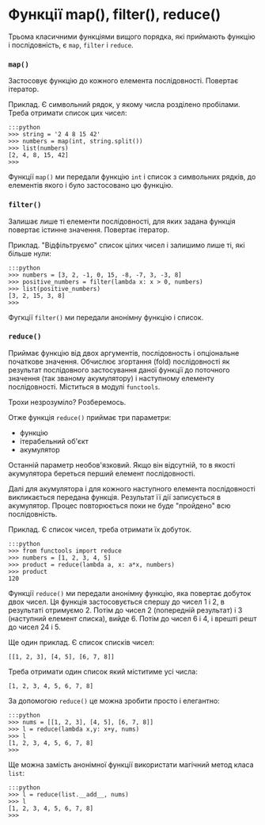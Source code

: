 # Функції map(), filter(), reduce()

Трьома класичними функціями вищого порядка, які приймають функцію і послідовність, є `map`, `filter` і `reduce`. 

### `map()`

Застосовує функцію до кожного елемента послідовності. Повертає ітератор. 

Приклад. Є символьний рядок, у якому числа розділено пробілами. 
Треба отримати список цих чисел: 

	:::python
	>>> string = '2 4 8 15 42'
	>>> numbers = map(int, string.split())
	>>> list(numbers)
	[2, 4, 8, 15, 42]
	>>>

Функції `map()` ми передали функцію `int` і список з символьних рядків, до елементів якого і було застосовано цю функцію. 

### `filter()`

Залишає лише ті елементи послідовності, для яких задана функція повертає істинне значення. 
Повертає ітератор. 

Приклад. 
"Відфільтруємо" список цілих чисел і залишимо лише ті, які більше нули:

	:::python
	>>> numbers = [3, 2, -1, 0, 15, -8, -7, 3, -3, 8]
	>>> positive_numbers = filter(lambda x: x > 0, numbers)
	>>> list(positive_numbers)
	[3, 2, 15, 3, 8]
	>>>

Фугкції `filter()` ми передали анонімну функцію і список. 

### `reduce()`

Приймає функцію від двох аргументів, послідовность і опціональне початкове значення. 
Обчислює згортання (fold) послідовності як результат послідовного застосування даної функції до поточного значення (так званому акумулятору) і наступному елементу послідовності. Міститься в модулі `functools`. 

Трохи незрозуміло? Розберемось. 

Отже функція `reduce()` приймає три параметри:

- функцію
- ітерабельний об'єкт
- акумулятор

Останній параметр необов'язковий. 
Якщо він відсутній, то в якості акумулятора береться перший елемент послідовності. 

Далі для акумулятора і для кожного наступного елемента послідовності викликається передана функція. 
Результат її дії записується в акумулятор. 
Процес повторюється поки не буде "пройдено" всю послідовність. 

Приклад. 
Є список чисел, треба отримати їх добуток. 

	:::python
	>>> from functools import reduce
	>>> numbers = [1, 2, 3, 4, 5]
	>>> product = reduce(lambda a, x: a*x, numbers)
	>>> product
	120

Функції `reduce()` ми передали анонімну функцію, яка повертає добуток двох чисел. 
Ця функція застосовується спершу до чисел 1 і 2, в результаті отримуємо 2. 
Потім до чисел 2 (попередній результат) і 3 (наступний елемент списка), вийде 6. 
Потім до чисел 6 і 4, і врешті решт до чисел 24 і 5. 

Ще один приклад. 
Є список списків чисел:

	[[1, 2, 3], [4, 5], [6, 7, 8]]
	
Треба отримати один список який міститиме усі числа: 

	[1, 2, 3, 4, 5, 6, 7, 8]
	
За допомогою `reduce()` це можна зробити просто і елегантно: 

	:::python
	>>> nums = [[1, 2, 3], [4, 5], [6, 7, 8]]
	>>> l = reduce(lambda x,y: x+y, nums)
	>>> l
	[1, 2, 3, 4, 5, 6, 7, 8]
	>>>

Ще можна замість анонімної функції використати магічний метод класа `list`:

	:::python
	>>> l = reduce(list.__add__, nums)
	>>> l
	[1, 2, 3, 4, 5, 6, 7, 8]
	>>>

























